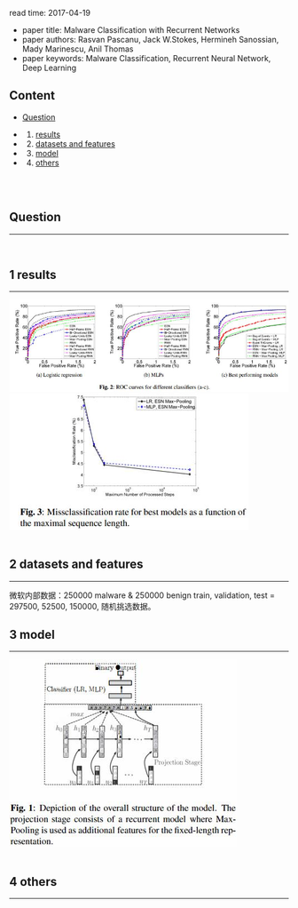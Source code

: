 read time: 2017-04-19
* paper title: Malware Classification with Recurrent Networks <br />
* paper authors: Rasvan Pascanu, Jack W.Stokes, Hermineh Sanossian, Mady Marinescu, Anil Thomas <br />
* paper keywords: Malware Classification, Recurrent Neural Network, Deep Learning <br />

## Content

* [Question](#question)

* 1. [results](#1-results)

* 2. [datasets and features](#2-datasets-and-features)

* 3. [model](#3-model)

* 4. [others](#4-others)

 <br /> <br />


## Question
------------------------------------------------------------------------------------
 <br />


## 1 results
------------------------------------------------------------------------------------
![images](../images/20170419/results-01.jpg) <br />
![images](../images/20170419/results-02.jpg) <br />
 <br />


## 2 datasets and features
------------------------------------------------------------------------------------
微软内部数据：250000 malware & 250000 benign
train, validation, test = 297500, 52500, 150000, 随机挑选数据。
 <br />


## 3 model
-------------------------------------------------------------------------------------
![model](../images/20170419/model-01.jpg) <br />
 <br />


## 4 others
--------------------------------------------------------------------------------------
 <br />
